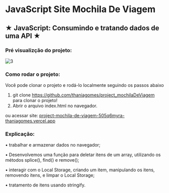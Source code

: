 # JavaScript Site Mochila De Viagem

## ★ **JavaScript: Consumindo e tratando dados de uma API** ★

### Pré visualizção do projeto:

![3](https://github.com/ThaniaGomes/project_mochilaDeViagem/assets/79340835/3f1a6e7d-35da-4876-ae68-606d8d81c9d2)

### Como rodar o projeto:
Você pode clonar o projeto e rodá-lo localmente seguindo os passos abaixo

1. git clone https://github.com/thaniagomes/project_mochilaDeViagem para clonar o projeto!
2. Abrir o arquivo index.html no navegador.

ou acessar site: 
[project-mochila-de-viagem-505q6myra-thaniagomes.vercel.app](https://project-mochila-de-viagem.vercel.app/)

### Explicação:

•	trabalhar e armazenar dados no navegador;

•	Desenvolvemos uma função para deletar itens de um array,  utilizando os métodos splice(), find() e remove();

•	 interagir com o Local Storage, criando um item, manipulando os itens, removendo itens, e limpar o Local Storage;

•	tratamento de itens usando stringify.

